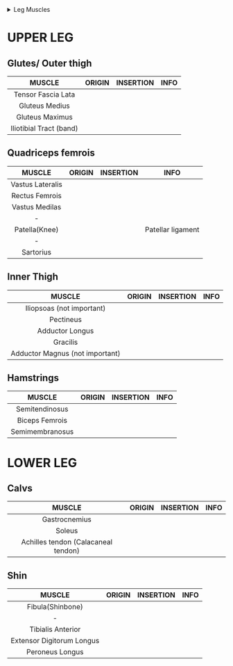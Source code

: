 <details>
<summary>Leg Muscles</summary>

<img src="" width="800">

</details>

# UPPER LEG

## Glutes/ Outer thigh
|MUSCLE|ORIGIN|INSERTION|INFO
|:-:|:-:|:-:|:-:
|Tensor Fascia Lata|
|Gluteus Medius|
|Gluteus Maximus|
|Iliotibial Tract (band)|

## Quadriceps femrois
|MUSCLE|ORIGIN|INSERTION|INFO
|:-:|:-:|:-:|:-:
|Vastus Lateralis|
|Rectus Femrois|
|Vastus Medilas|
|-|
|Patella(Knee)|||Patellar ligament
|-|
|Sartorius|


## Inner Thigh
|MUSCLE|ORIGIN|INSERTION|INFO
|:-:|:-:|:-:|:-:
|Iliopsoas (not important)|
|Pectineus|
|Adductor Longus|
|Gracilis|
|Adductor Magnus (not important)|

## Hamstrings
|MUSCLE|ORIGIN|INSERTION|INFO
|:-:|:-:|:-:|:-:
|Semitendinosus|
|Biceps Femrois|
|Semimembranosus|

# LOWER LEG
## Calvs
|MUSCLE|ORIGIN|INSERTION|INFO
|:-:|:-:|:-:|:-:
|Gastrocnemius|
|Soleus|
|Achilles tendon (Calacaneal tendon)|

## Shin
|MUSCLE|ORIGIN|INSERTION|INFO
|:-:|:-:|:-:|:-:
|Fibula(Shinbone)|
|-|
|Tibialis Anterior|
|Extensor Digitorum Longus|
|Peroneus Longus|


